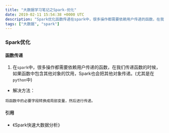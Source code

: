 ```yaml
---
title: "大数据学习笔记之Spark-优化"
date: 2019-02-11 15:54:38 +0000 UTC
description: "Spark优化函数传递在spark中，很多操作都需要依赖用户传递的函数，在我们传递函数的时候，如果函数中包含其他对象的饮用，Spark也会把其他对象传递。(尤其是在python中)解决方法：将函数中的必要字段转换成局部变量，然后进行传递。引用《Spark快速大数据分析》..."
tags: ["大数据", "spark"]
---
```

### Spark优化
#### 函数传递
1. 在`spark`中，很多操作都需要依赖用户传递的函数，在我们传递函数的时候，如果函数中包含其他对象的饮用，Spark也会把其他对象传递。(尤其是在`python`中)

+ 解决方法：
```
将函数中的必要字段转换成局部变量，然后进行传递。
```

#### 引用
+ 《Spark快速大数据分析》

